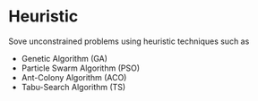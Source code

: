 # Heuristic
Sove unconstrained problems using heuristic techniques such as 
  * Genetic Algorithm (GA)
  * Particle Swarm Algorithm (PSO)
  * Ant-Colony Algorithm (ACO)
  * Tabu-Search Algorithm (TS)
